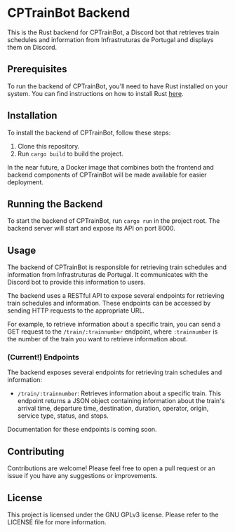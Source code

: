 # CPTrainBot Backend

This is the Rust backend for CPTrainBot, a Discord bot that retrieves train schedules and information from Infrastruturas de Portugal and displays them on Discord.

## Prerequisites

To run the backend of CPTrainBot, you'll need to have Rust installed on your system. You can find instructions on how to install Rust [here](https://www.rust-lang.org/tools/install).

## Installation

To install the backend of CPTrainBot, follow these steps:

1. Clone this repository.
2. Run `cargo build` to build the project.

In the near future, a Docker image that combines both the frontend and backend components of CPTrainBot will be made available for easier deployment.

## Running the Backend

To start the backend of CPTrainBot, run `cargo run` in the project root. The backend server will start and expose its API on port 8000.

## Usage

The backend of CPTrainBot is responsible for retrieving train schedules and information from Infrastruturas de Portugal. It communicates with the Discord bot to provide this information to users.

The backend uses a RESTful API to expose several endpoints for retrieving train schedules and information. These endpoints can be accessed by sending HTTP requests to the appropriate URL.

For example, to retrieve information about a specific train, you can send a GET request to the `/train/:trainnumber` endpoint, where `:trainnumber` is the number of the train you want to retrieve information about.

### (Current!) Endpoints

The backend exposes several endpoints for retrieving train schedules and information:

- `/train/:trainnumber`: Retrieves information about a specific train. This endpoint returns a JSON object containing information about the train's arrival time, departure time, destination, duration, operator, origin, service type, status, and stops.

Documentation for these endpoints is coming soon.

## Contributing

Contributions are welcome! Please feel free to open a pull request or an issue if you have any suggestions or improvements.

## License

This project is licensed under the GNU GPLv3 license. Please refer to the LICENSE file for more information.
